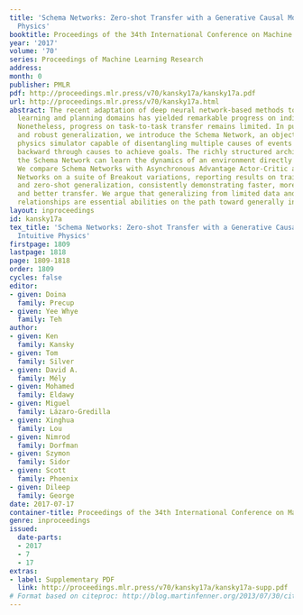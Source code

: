 ```yaml
---
title: 'Schema Networks: Zero-shot Transfer with a Generative Causal Model of Intuitive
  Physics'
booktitle: Proceedings of the 34th International Conference on Machine Learning
year: '2017'
volume: '70'
series: Proceedings of Machine Learning Research
address: 
month: 0
publisher: PMLR
pdf: http://proceedings.mlr.press/v70/kansky17a/kansky17a.pdf
url: http://proceedings.mlr.press/v70/kansky17a.html
abstract: The recent adaptation of deep neural network-based methods to reinforcement
  learning and planning domains has yielded remarkable progress on individual tasks.
  Nonetheless, progress on task-to-task transfer remains limited. In pursuit of efficient
  and robust generalization, we introduce the Schema Network, an object-oriented generative
  physics simulator capable of disentangling multiple causes of events and reasoning
  backward through causes to achieve goals. The richly structured architecture of
  the Schema Network can learn the dynamics of an environment directly from data.
  We compare Schema Networks with Asynchronous Advantage Actor-Critic and Progressive
  Networks on a suite of Breakout variations, reporting results on training efficiency
  and zero-shot generalization, consistently demonstrating faster, more robust learning
  and better transfer. We argue that generalizing from limited data and learning causal
  relationships are essential abilities on the path toward generally intelligent systems.
layout: inproceedings
id: kansky17a
tex_title: 'Schema Networks: Zero-shot Transfer with a Generative Causal Model of
  Intuitive Physics'
firstpage: 1809
lastpage: 1818
page: 1809-1818
order: 1809
cycles: false
editor:
- given: Doina
  family: Precup
- given: Yee Whye
  family: Teh
author:
- given: Ken
  family: Kansky
- given: Tom
  family: Silver
- given: David A.
  family: Mély
- given: Mohamed
  family: Eldawy
- given: Miguel
  family: Lázaro-Gredilla
- given: Xinghua
  family: Lou
- given: Nimrod
  family: Dorfman
- given: Szymon
  family: Sidor
- given: Scott
  family: Phoenix
- given: Dileep
  family: George
date: 2017-07-17
container-title: Proceedings of the 34th International Conference on Machine Learning
genre: inproceedings
issued:
  date-parts:
  - 2017
  - 7
  - 17
extras:
- label: Supplementary PDF
  link: http://proceedings.mlr.press/v70/kansky17a/kansky17a-supp.pdf
# Format based on citeproc: http://blog.martinfenner.org/2013/07/30/citeproc-yaml-for-bibliographies/
---
```

